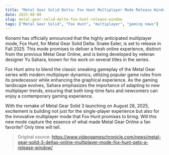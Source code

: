 ```yaml
---
title: "Metal Gear Solid Delta: Fox Hunt Multiplayer Mode Release Window Announced"
date: 2025-08-08
slug: metal-gear-solid-delta-fox-hunt-release-window
tags: ["Metal Gear Solid", "Fox Hunt", "multiplayer", "gaming news"]
---
```


Konami has officially announced that the highly anticipated multiplayer mode, Fox Hunt, for Metal Gear Solid Delta: Snake Eater, is set to release in Fall 2025. This mode promises to deliver a fresh online experience, distinct from the previous Metal Gear Online, and is being developed by veteran designer Yu Sahara, known for his work on several titles in the series. 

Fox Hunt aims to blend the classic sneaking gameplay of the Metal Gear series with modern multiplayer dynamics, utilizing popular game rules from its predecessor while enhancing the graphical experience. As the gaming landscape evolves, Sahara emphasizes the importance of adapting to new multiplayer trends, ensuring that both long-time fans and newcomers can enjoy a contemporary gaming experience.

With the remake of Metal Gear Solid 3 launching on August 28, 2025, excitement is building not just for the single-player experience but also for the innovative multiplayer mode that Fox Hunt promises to bring. Will this new mode capture the essence of what made Metal Gear Online a fan favorite? Only time will tell.
> Original source: https://www.videogameschronicle.com/news/metal-gear-solid-3-deltas-online-multiplayer-mode-fox-hunt-gets-a-release-window/